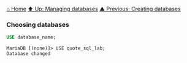 [⌂ Home](../../../README.md)
[⬆ Up: Managing databases](README.md)
[▲ Previous: Creating databases](creating_databases.md)

### Choosing databases

```sql
USE database_name;
```

```
MariaDB [(none)]> USE quote_sql_lab;
Database changed
```